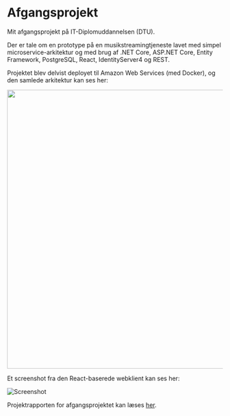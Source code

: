# Afgangsprojekt

Mit afgangsprojekt på IT-Diplomuddannelsen (DTU).

Der er tale om en prototype på en musikstreamingtjeneste lavet med simpel microservice-arkitektur og med brug af .NET Core, ASP.NET Core, Entity Framework, PostgreSQL, React, IdentityServer4 og REST.

Projektet blev delvist deployet til Amazon Web Services (med Docker), og den samlede arkitektur kan ses her:

<div style="text-align: center">
    <img src="../master/Arkitektur.png?raw=true" width="650">
</div>

Et screenshot fra den React-baserede webklient kan ses her:

![Screenshot](../master/Screenshot.png?raw=true)

Projektrapporten for afgangsprojektet kan læses [her](https://nikolajstrands.dk/wp-content/uploads/2020/08/s185350-Nikolaj-Strands-Afgangsprojekt.pdf).

